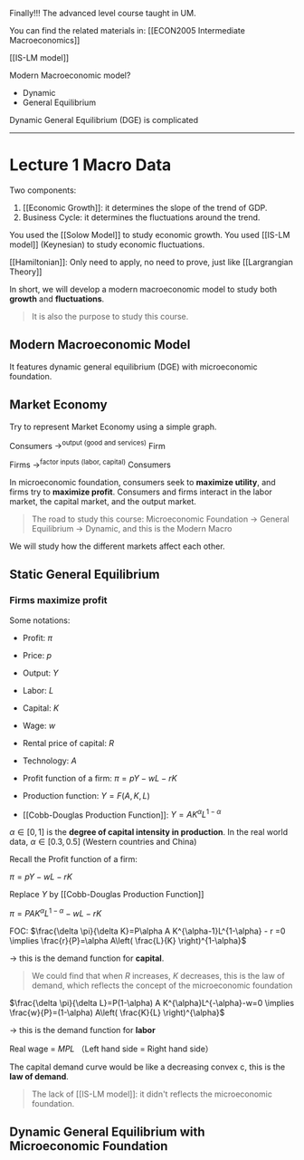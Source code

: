 Finally!!! The advanced level course taught in UM.

You can find the related materials in: [[ECON2005 Intermediate Macroeconomics]]

[[IS-LM model]]

Modern Macroeconomic model?

- Dynamic 
- General Equilibrium

Dynamic General Equilibrium (DGE) is complicated 

---

# Lecture 1 Macro Data

Two components: 

1. [[Economic Growth]]: it determines the slope of the trend of GDP.
2. Business Cycle: it determines the fluctuations around the trend.

You used the [[Solow Model]] to study economic growth. You used [[IS-LM model]] (Keynesian) to study economic fluctuations.

[[Hamiltonian]]: Only need to apply, no need to prove, just like [[Largrangian Theory]]

In short, we will develop a modern macroeconomic model to study both **growth** and **fluctuations**.

> It is also the purpose to study this course.

## Modern Macroeconomic Model

It features dynamic general equilibrium (DGE) with microeconomic foundation.

## Market Economy

Try to represent Market Economy using a simple graph.

Consumers $\to ^{\text{output (good and services)}}$ Firm

Firms $\to^{\text{factor inputs (labor, capital)}}$ Consumers

In microeconomic foundation, consumers seek to **maximize utility**, and firms try to **maximize profit**. Consumers and firms interact in the labor market, the capital market, and the output market.

> The road to study this course: Microeconomic Foundation -> General Equilibrium -> Dynamic, and this is the Modern Macro

We will study how the different markets affect each other.

## Static General Equilibrium

### Firms maximize profit 

Some notations:
- Profit: $\pi$
- Price: $p$
- Output: $Y$
- Labor: $L$
- Capital: $K$
- Wage: $w$
- Rental price of capital: $R$
- Technology: $A$

- Profit function of a firm: $\pi=pY-wL-rK$
- Production function: $Y=F(A,K,L)$
- [[Cobb-Douglas Production Function]]: $Y=AK^{\alpha}L^{1-\alpha}$ 

$\alpha \in [0,1]$ is the **degree of capital intensity in production**. In the real world data, $\alpha \in [0.3,0.5]$ (Western countries and China)

Recall the Profit function of a firm: 

$\pi=pY-wL-rK$ 

Replace $Y$ by [[Cobb-Douglas Production Function]]

$\pi=PAK^{\alpha}L^{1-\alpha}-wL-rK$

FOC: $\frac{\delta \pi}{\delta K}=P\alpha A K^{\alpha-1}L^{1-\alpha} - r =0 \implies \frac{r}{P}=\alpha A\left( \frac{L}{K} \right)^{1-\alpha}$

-> this is the demand function for **capital**.

> We could find that when $R$ increases, $K$ decreases, this is the law of demand, which reflects the concept of the microeconomic foundation

$\frac{\delta \pi}{\delta L}=P(1-\alpha) A K^{\alpha}L^{-\alpha}-w=0 \implies \frac{w}{P}=(1-\alpha) A\left( \frac{K}{L} \right)^{\alpha}$

-> this is the demand function for **labor**

Real wage = $MPL$ （Left hand side = Right hand side）

The capital demand curve would be like a decreasing convex c, this is the **law of demand**.

> The lack of [[IS-LM model]]: it didn't reflects the microeconomic foundation.

## Dynamic General Equilibrium with Microeconomic Foundation







